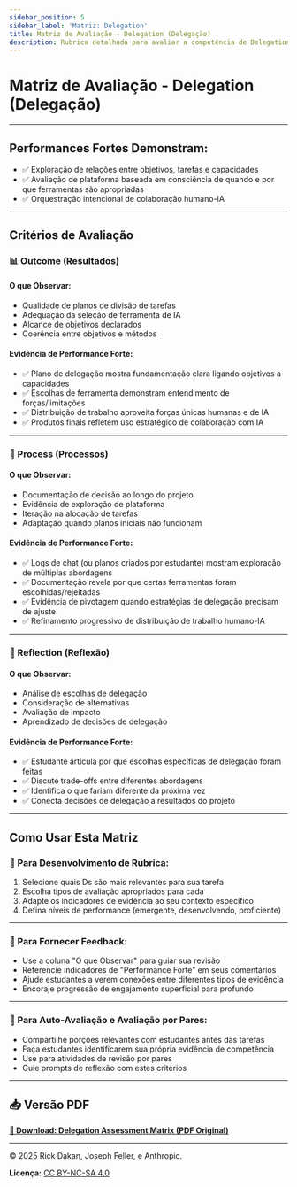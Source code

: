 ```yaml
---
sidebar_position: 5
sidebar_label: 'Matriz: Delegation'
title: Matriz de Avaliação - Delegation (Delegação)
description: Rubrica detalhada para avaliar a competência de Delegation dos estudantes.
---
```


# Matriz de Avaliação - Delegation (Delegação)

---

## Performances Fortes Demonstram:

- ✅ Exploração de relações entre objetivos, tarefas e capacidades
- ✅ Avaliação de plataforma baseada em consciência de quando e por que ferramentas são apropriadas
- ✅ Orquestração intencional de colaboração humano-IA

---

## Critérios de Avaliação

### 📊 Outcome (Resultados)

#### **O que Observar:**

- Qualidade de planos de divisão de tarefas
- Adequação da seleção de ferramenta de IA
- Alcance de objetivos declarados
- Coerência entre objetivos e métodos

#### **Evidência de Performance Forte:**

- ✅ Plano de delegação mostra fundamentação clara ligando objetivos a capacidades
- ✅ Escolhas de ferramenta demonstram entendimento de forças/limitações
- ✅ Distribuição de trabalho aproveita forças únicas humanas e de IA
- ✅ Produtos finais refletem uso estratégico de colaboração com IA

---

### 🔄 Process (Processos)

#### **O que Observar:**

- Documentação de decisão ao longo do projeto
- Evidência de exploração de plataforma
- Iteração na alocação de tarefas
- Adaptação quando planos iniciais não funcionam

#### **Evidência de Performance Forte:**

- ✅ Logs de chat (ou planos criados por estudante) mostram exploração de múltiplas abordagens
- ✅ Documentação revela por que certas ferramentas foram escolhidas/rejeitadas
- ✅ Evidência de pivotagem quando estratégias de delegação precisam de ajuste
- ✅ Refinamento progressivo de distribuição de trabalho humano-IA

---

### 💭 Reflection (Reflexão)

#### **O que Observar:**

- Análise de escolhas de delegação
- Consideração de alternativas
- Avaliação de impacto
- Aprendizado de decisões de delegação

#### **Evidência de Performance Forte:**

- ✅ Estudante articula por que escolhas específicas de delegação foram feitas
- ✅ Discute trade-offs entre diferentes abordagens
- ✅ Identifica o que fariam diferente da próxima vez
- ✅ Conecta decisões de delegação a resultados do projeto

---

## Como Usar Esta Matriz

### 📝 Para Desenvolvimento de Rubrica:

1. Selecione quais Ds são mais relevantes para sua tarefa
2. Escolha tipos de avaliação apropriados para cada
3. Adapte os indicadores de evidência ao seu contexto específico
4. Defina níveis de performance (emergente, desenvolvendo, proficiente)

---

### 💬 Para Fornecer Feedback:

- Use a coluna "O que Observar" para guiar sua revisão
- Referencie indicadores de "Performance Forte" em seus comentários
- Ajude estudantes a verem conexões entre diferentes tipos de evidência
- Encoraje progressão de engajamento superficial para profundo

---

### 👥 Para Auto-Avaliação e Avaliação por Pares:

- Compartilhe porções relevantes com estudantes antes das tarefas
- Faça estudantes identificarem sua própria evidência de competência
- Use para atividades de revisão por pares
- Guie prompts de reflexão com estes critérios

---

## 📥 Versão PDF

**[📄 Download: Delegation Assessment Matrix (PDF Original)](/pdf/matrizes-avaliacao/Delegation_assessment_matrix.pdf)**

---

© 2025 Rick Dakan, Joseph Feller, e Anthropic.

**Licença:** [CC BY-NC-SA 4.0](https://creativecommons.org/licenses/by-nc-sa/4.0/)
